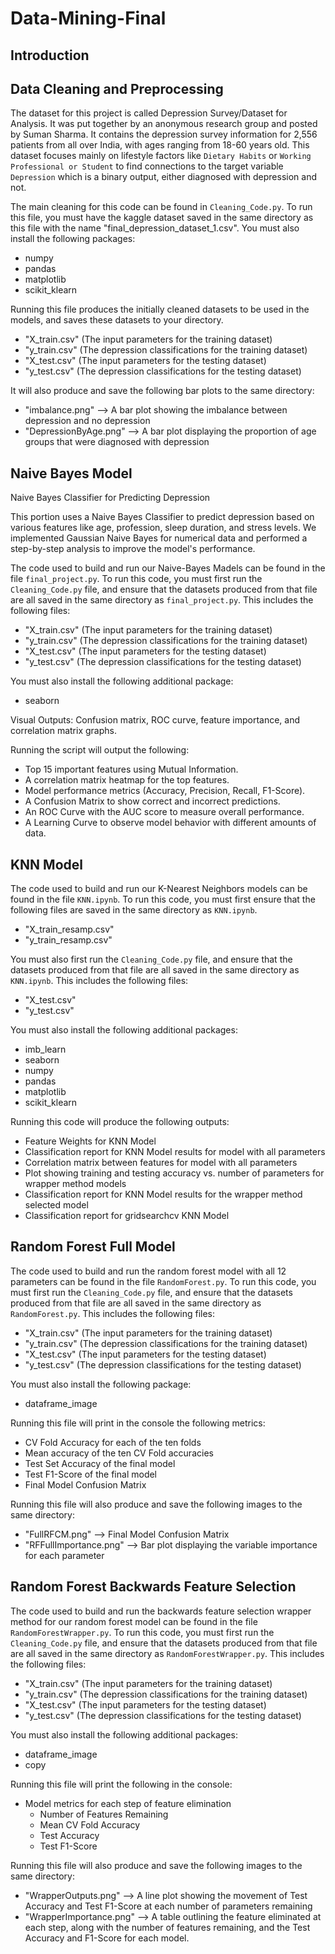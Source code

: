 # Data-Mining-Final

## Introduction

## Data Cleaning and Preprocessing

The dataset for this project is called Depression Survey/Dataset for Analysis. It was put together by an anonymous research group and posted by Suman Sharma. It contains the depression survey information for 2,556 patients from all over India, with ages ranging from 18-60 years old. This dataset focuses mainly on lifestyle factors like `Dietary Habits` or `Working Professional or Student` to find connections to the target variable `Depression` which is a binary output, either diagnosed with depression and not.

The main cleaning for this code can be found in `Cleaning_Code.py`. To run this file, you must have the kaggle dataset saved in the same directory as this file with the name "final_depression_dataset_1.csv". You must also install the following packages:

* numpy
* pandas
* matplotlib
* scikit_klearn

Running this file produces the initially cleaned datasets to be used in the models, and saves these datasets to your directory.

* "X_train.csv" (The input parameters for the training dataset)
* "y_train.csv" (The depression classifications for the training dataset)
* "X_test.csv" (The input parameters for the testing dataset)
* "y_test.csv" (The depression classifications for the testing dataset)

It will also produce and save the following bar plots to the same directory:

* "imbalance.png" --> A bar plot showing the imbalance between depression and no depression
* "DepressionByAge.png" --> A bar plot displaying the proportion of age groups that were diagnosed with depression

## Naive Bayes Model

Naive Bayes Classifier for Predicting Depression

This portion uses a Naive Bayes Classifier to predict depression based on various features like age, profession, sleep duration, and stress levels. We implemented Gaussian Naive Bayes for numerical data and performed a step-by-step analysis to improve the model's performance.

The code used to build and run our Naive-Bayes Madels can be found in the file `final_project.py`. To run this code, you must first run the `Cleaning_Code.py` file, and ensure that the datasets produced from that file are all saved in the same directory as `final_project.py`. This includes the following files:

* "X_train.csv" (The input parameters for the training dataset)
* "y_train.csv" (The depression classifications for the training dataset)
* "X_test.csv" (The input parameters for the testing dataset)
* "y_test.csv" (The depression classifications for the testing dataset)

You must also install the following additional package:

* seaborn
  
Visual Outputs: Confusion matrix, ROC curve, feature importance, and correlation matrix graphs.



Running the script will output the following:

* Top 15 important features using Mutual Information.
* A correlation matrix heatmap for the top features.
* Model performance metrics (Accuracy, Precision, Recall, F1-Score).
* A Confusion Matrix to show correct and incorrect predictions.
* An ROC Curve with the AUC score to measure overall performance.
* A Learning Curve to observe model behavior with different amounts of data.

## KNN Model

The code used to build and run our K-Nearest Neighbors models can be found in the file `KNN.ipynb`. To run this code, you must first ensure that the following files are saved in the same directory as `KNN.ipynb`. 

* "X_train_resamp.csv"
* "y_train_resamp.csv"

You must also first run the `Cleaning_Code.py` file, and ensure that the datasets produced from that file are all saved in the same directory as `KNN.ipynb`. This includes the following files:

* "X_test.csv"
* "y_test.csv"

You must also install the following additional packages:

* imb_learn
* seaborn
* numpy
* pandas
* matplotlib
* scikit_klearn

Running this code will produce the following outputs:

* Feature Weights for KNN Model
* Classification report for KNN Model results for model with all parameters
* Correlation matrix between features for model with all parameters
* Plot showing training and testing accuracy vs. number of parameters for wrapper method models
* Classification report for KNN Model results for the wrapper method selected model
* Classification report for gridsearchcv KNN Model

## Random Forest Full Model

The code used to build and run the random forest model with all 12 parameters can be found in the file `RandomForest.py`. To run this code, you must first run the `Cleaning_Code.py` file, and ensure that the datasets produced from that file are all saved in the same directory as `RandomForest.py`. This includes the following files:

* "X_train.csv" (The input parameters for the training dataset)
* "y_train.csv" (The depression classifications for the training dataset)
* "X_test.csv" (The input parameters for the testing dataset)
* "y_test.csv" (The depression classifications for the testing dataset)

You must also install the following package:

* dataframe_image

Running this file will print in the console the following metrics:

* CV Fold Accuracy for each of the ten folds
* Mean accuracy of the ten CV Fold accuracies
* Test Set Accuracy of the final model
* Test F1-Score of the final model
* Final Model Confusion Matrix

Running this file will also produce and save the following images to the same directory:

* "FullRFCM.png" --> Final Model Confusion Matrix
* "RFFullImportance.png" --> Bar plot displaying the variable importance for each parameter

## Random Forest Backwards Feature Selection

The code used to build and run the backwards feature selection wrapper method for our random forest model can be found in the file `RandomForestWrapper.py`. To run this code, you must first run the `Cleaning_Code.py` file, and ensure that the datasets produced from that file are all saved in the same directory as `RandomForestWrapper.py`. This includes the following files:

* "X_train.csv" (The input parameters for the training dataset)
* "y_train.csv" (The depression classifications for the training dataset)
* "X_test.csv" (The input parameters for the testing dataset)
* "y_test.csv" (The depression classifications for the testing dataset)

You must also install the following additional packages:

* dataframe_image
* copy

Running this file will print the following in the console:

* Model metrics for each step of feature elimination
  * Number of Features Remaining
  * Mean CV Fold Accuracy
  * Test Accuracy
  * Test F1-Score
 
Running this file will also produce and save the following images to the same directory:

* "WrapperOutputs.png" --> A line plot showing the movement of Test Accuracy and Test F1-Score at each number of parameters remaining
* "WrapperImportance.png" --> A table outlining the feature eliminated at each step, along with the number of features remaining, and the Test Accuracy and F1-Score for each model.

